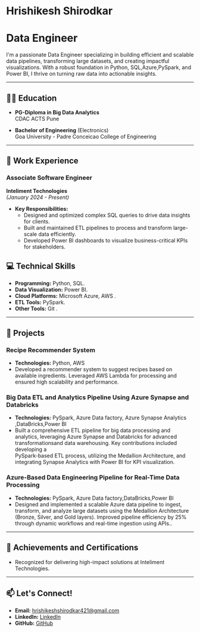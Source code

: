 # Hrishikesh Shirodkar 
# Data Engineer

I'm a passionate Data Engineer specializing in building efficient and scalable data pipelines, transforming large datasets, and creating impactful visualizations. With a robust foundation in Python, SQL,Azure,PySpark, and Power BI, I thrive on turning raw data into actionable insights.

---

## 🧑‍🎓 Education

- **PG-Diploma in Big Data Analytics**  
  CDAC ACTS Pune  

- **Bachelor of Engineering** (Electronics)  
  Goa University - Padre Conceicao College of Engineering  

---

## 💼 Work Experience

### **Associate Software Engineer**  
**Inteliment Technologies**  
*(January 2024 - Present)*  

- **Key Responsibilities:**
  - Designed and optimized complex SQL queries to drive data insights for clients.
  - Built and maintained ETL pipelines to process and transform large-scale data efficiently.
  - Developed Power BI dashboards to visualize business-critical KPIs for stakeholders.



## 💻 Technical Skills

- **Programming:** Python, SQL.
- **Data Visualization:** Power BI.
- **Cloud Platforms:** Microsoft Azure, AWS  .
- **ETL Tools:** PySpark.
- **Other Tools:** Git .

---

## 🚀 Projects

### **Recipe Recommender System**
- **Technologies:** Python, AWS  
- Developed a recommender system to suggest recipes based on available ingredients. Leveraged AWS Lambda for processing and ensured high scalability and performance.

###  **Big Data ETL and Analytics Pipeline Using Azure Synapse and Databricks**
- **Technologies:** PySpark, Azure Data factory, Azure Synapse Analytics ,DataBricks,Power BI   
- Built a comprehensive ETL pipeline for big data processing and analytics, leveraging Azure Synapse and Databricks for advanced transformationsand data warehousing. Key contributions included developing a   
  PySpark-based ETL process, utilizing the Medallion Architecture, and integrating Synapse Analytics with Power BI for KPI visualization.

###  **Azure-Based Data Engineering Pipeline for Real-Time Data Processing**
- **Technologies:** PySpark, Azure Data factory,DataBricks,Power BI   
- Designed and implemented a scalable Azure data pipeline to ingest, transform, and analyze large datasets using the Medallion Architecture (Bronze, Silver, and Gold layers). Improved pipeline efficiency by 25% 
  through dynamic workflows and real-time ingestion using APIs..
---

## 🌟 Achievements and Certifications

- Recognized for delivering high-impact solutions at Inteliment Technologies.  

---

## 📫 Let's Connect!

- **Email:** hrishikeshshirodkar421@gmail.com  
- **LinkedIn:** [LinkedIn](https://www.linkedin.com/in/)  
- **GitHub:** [GitHub](https://github.com/hrishikesh421)  
